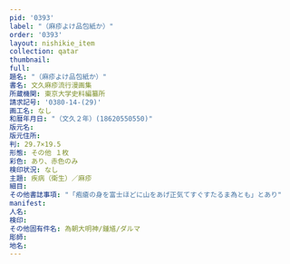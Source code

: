```yaml
---
pid: '0393'
label: "（麻疹よけ品包紙か）"
order: '0393'
layout: nishikie_item
collection: qatar
thumbnail: 
full: 
題名: "（麻疹よけ品包紙か）"
書名: 文久麻疹流行漫画集
所蔵機関: 東京大学史料編纂所
請求記号: '0380-14-(29)'
画工名: なし
和暦年月日: "（文久２年）(18620550550)"
版元名: 
版元住所: 
判: 29.7×19.5
形態: その他 １枚
彩色: あり、赤色のみ
検印状況: なし
主題: 疾病（衛生）／麻疹
細目: 
その他書誌事項: "「疱瘡の身を富士ほどに山をあげ正気てすぐすたるま為とも」とあり"
manifest: 
人名: 
検印: 
その他固有件名: 為朝大明神/鍾馗/ダルマ
彫師: 
地名: 
---
```

